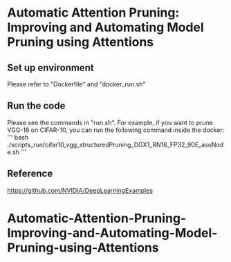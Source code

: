 # Automatic Attention Pruning: Improving and Automating Model Pruning using Attentions
## Set up environment
Please refer to "Dockerfile" and "docker_run.sh"

## Run the code
Please see the commands in "run.sh". For example, if you want to prune VGG-16 on CIFAR-10, you can run the following command inside the docker:
'''
bash ./scripts_run/cifar10_vgg_structuredPruning_DGX1_RN18_FP32_90E_asuNode.sh
'''

## Reference
https://github.com/NVIDIA/DeepLearningExamples
# Automatic-Attention-Pruning-Improving-and-Automating-Model-Pruning-using-Attentions
